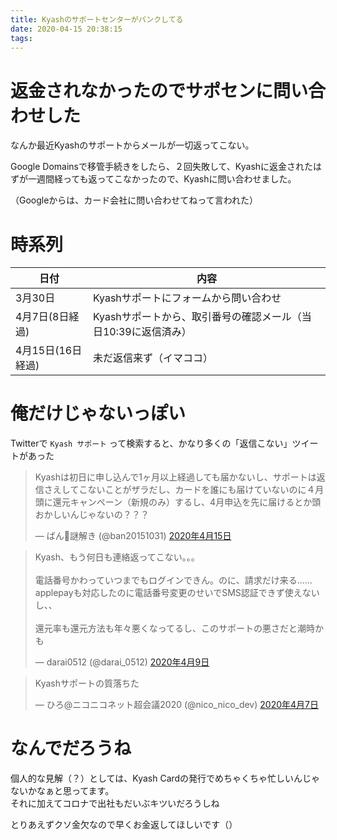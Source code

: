 ```yaml
---
title: Kyashのサポートセンターがパンクしてる
date: 2020-04-15 20:38:15
tags:
---
```

# 返金されなかったのでサポセンに問い合わせした

なんか最近Kyashのサポートからメールが一切返ってこない。

Google Domainsで移管手続きをしたら、２回失敗して、Kyashに返金されたはずが一週間経っても返ってこなかったので、Kyashに問い合わせました。

（Googleからは、カード会社に問い合わせてねって言われた）

# 時系列

|日付|内容|
|----|----|
|3月30日|Kyashサポートにフォームから問い合わせ|
|4月7日(8日経過)|Kyashサポートから、取引番号の確認メール（当日10:39に返信済み）|
|4月15日(16日経過)|未だ返信来ず（イマココ）|

# 俺だけじゃないっぽい

Twitterで `Kyash サポート` って検索すると、かなり多くの「返信こない」ツイートがあった

<blockquote class="twitter-tweet" data-lang="ja"><p lang="ja" dir="ltr">Kyashは初日に申し込んで1ヶ月以上経過しても届かないし、サポートは返信さえしてこないことがザラだし、カードを誰にも届けていないのに４月頭に還元キャンペーン（新規のみ）するし、4月申込を先に届けるとか頭おかしいんじゃないの？？？</p>&mdash; ばん🦉謎解き (@ban20151031) <a href="https://twitter.com/ban20151031/status/1250286615508860929?ref_src=twsrc%5Etfw">2020年4月15日</a></blockquote>
<script async src="https://platform.twitter.com/widgets.js" charset="utf-8"></script>

<blockquote class="twitter-tweet" data-lang="ja"><p lang="ja" dir="ltr">Kyash、もう何日も連絡返ってこない。。。<br><br>電話番号かわっていつまでもログインできん。のに、請求だけ来る......<br>applepayも対応したのに電話番号変更のせいでSMS認証できず使えないし、、<br><br>還元率も還元方法も年々悪くなってるし、このサポートの悪さだと潮時かも</p>&mdash; darai0512 (@darai_0512) <a href="https://twitter.com/darai_0512/status/1248306655894200321?ref_src=twsrc%5Etfw">2020年4月9日</a></blockquote>
<script async src="https://platform.twitter.com/widgets.js" charset="utf-8"></script>

<blockquote class="twitter-tweet" data-lang="ja"><p lang="ja" dir="ltr">Kyashサポートの質落ちた</p>&mdash; ひろ@ニコニコネット超会議2020 (@nico_nico_dev) <a href="https://twitter.com/nico_nico_dev/status/1247458262825316352?ref_src=twsrc%5Etfw">2020年4月7日</a></blockquote>
<script async src="https://platform.twitter.com/widgets.js" charset="utf-8"></script>

# なんでだろうね

個人的な見解（？）としては、Kyash Cardの発行でめちゃくちゃ忙しいんじゃないかなぁと思ってます。          
それに加えてコロナで出社もだいぶキツいだろうしね

とりあえずクソ金欠なので早くお金返してほしいです（）